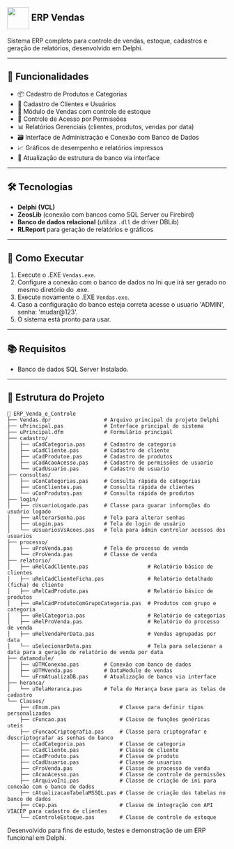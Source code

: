 ## <img src="https://cdn.jsdelivr.net/gh/devicons/devicon@latest/icons/delphi/delphi-original.svg" width="50" style="vertical-align:middle;"/> ERP Vendas

Sistema ERP completo para controle de vendas, estoque, cadastros e geração de relatórios, desenvolvido em Delphi.

---

## 📌 Funcionalidades

- 📦 Cadastro de Produtos e Categorias
- 👥 Cadastro de Clientes e Usuários
- 🛒 Módulo de Vendas com controle de estoque
- 🔐 Controle de Acesso por Permissões
- 📊 Relatórios Gerenciais (clientes, produtos, vendas por data)
- 🗃️ Interface de Administração e Conexão com Banco de Dados
- 📈 Gráficos de desempenho e relatórios impressos
- 🔄 Atualização de estrutura de banco via interface


---

## 🛠️ Tecnologias

- **Delphi (VCL)**
- **ZeosLib** (conexão com bancos como SQL Server ou Firebird)
- **Banco de dados relacional** (utiliza `.dll` de driver DBLib)
- **RLReport** para geração de relatórios e gráficos

---

## 🚀 Como Executar

1. Execute o .EXE `Vendas.exe`.
2. Configure a conexão com o banco de dados no Ini que irá ser gerado no mesmo diretório do .exe.
3. Execute novamente o .EXE `Vendas.exe`.
4. Caso a configuração do banco esteja correta acesse o usuario 'ADMIN', senha: 'mudar@123'.
5. O sistema está pronto para usar.

---

## 📚 Requisitos

- Banco de dados SQL Server Instalado.

---
## 📁 Estrutura do Projeto

```text
📂 ERP_Venda_e_Controle
├── Vendas.dpr                 # Arquivo principal do projeto Delphi
├── uPrincipal.pas             # Interface principal do sistema
├── uPrincipal.dfm             # Formulário principal
├── cadastro/
│   ├── uCadCategoria.pas      # Cadastro de categoria
│   ├── uCadCliente.pas        # Cadastro de cliente
│   ├── uCadProdutoe.pas       # Cadastro de produtos
│   ├── uCadAcaoAcesso.pas     # Cadastro de permissões de usuario
│   └── uCadUsuario.pas        # Cadastro de usuario
├── consultas/
│   ├── uConCategorias.pas     # Consulta rápida de categorias
│   ├── uConClientes.pas       # Consulta rápida de clientes
│   └── uConProdutos.pas       # Consulta rápida de produtos
├── login/
│   ├── cUsuarioLogado.pas     # Classe para guarar informções do usuário logado
│   ├── uAlterarSenha.pas      # Tela para alterar senhas
│   ├── uLogin.pas             # Tela de login de usuário
│   └── uUsuariosVsAcoes.pas   # Tela para admin controlar acessos dos usuarios   
├── processo/
│   ├── uProVenda.pas          # Tela de processo de venda
│   └── cProVenda.pas          # Classe de venda
├── relatorio/
│   ├── uRelCadCliente.pas                   # Relatório básico de clientes
│   ├── uRelCadClienteFicha.pas              # Relatório detalhado (ficha) de cliente
│   ├── uRelCadProduto.pas                   # Relatório básico de produtos
│   ├── uRelCadProdutoComGrupoCategoria.pas  # Produtos com grupo e categoria
│   ├── uRelCategoria.pas                    # Relatório de categorias
│   ├── uRelProVenda.pas                     # Relatório do processo de venda
│   ├── uRelVendaPorData.pas                 # Vendas agrupadas por data
│   └── uSelecionarData.pas                  # Tela para selecionar a data para a geração do relatório de venda por data
├── datamodule/
│   ├── uDTMConexao.pas        # Conexão com banco de dados
│   ├── uDTMVenda.pas          # DataModule de vendas
│   └── uFrmAtualizaDB.pas     # Atualização de banco via interface
├── heranca/
│   └── uTelaHeranca.pas       # Tela de Herança base para as telas de cadastro
└── Classes/
    ├── cEnum.pas                   # Classe para definir tipos personalizados
    ├── cFuncao.pas                 # Classe de funções genéricas uteis
    ├── cFuncaoCriptografia.pas     # Classe para criptografar e descriptografar as senhas do banco
    ├── cCadCategoria.pas           # Classe de categoria
    ├── cCadCliente.pas             # Classe de cliente
    ├── cCadProduto.pas             # Classe de produto
    ├── cCadUsuario.pas             # Classe de usuarios
    ├── cProVenda.pas               # Classe de processo de venda
    ├── cAcaoAcesso.pas             # Classe de controle de permissões
    ├── cArquivoIni.pas             # Classe de criação de ini para conexão com o banco de dados
    ├── cAtualizacaoTabelaMSSQL.pas # Classe de criação das tabelas no banco de dados
    ├── cCep.pas                    # Classe de integração com API VIACEP para cadastro de clientes
    └── cControleEstoque.pas        # Classe de controle de estoque
```


Desenvolvido para fins de estudo, testes e demonstração de um ERP funcional em Delphi.

